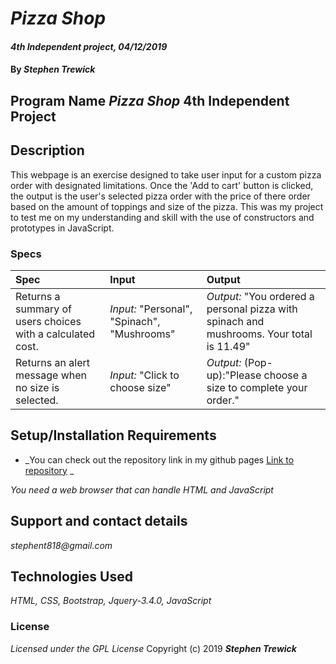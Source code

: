 # _Pizza Shop_

#### _4th Independent project, 04/12/2019_

#### By _**Stephen Trewick**_

## Program Name _Pizza Shop_ 4th Independent Project

## Description

This webpage is an exercise designed to take user input for a custom pizza order with designated limitations. Once the 'Add to cart' button is clicked, the output is the user's selected pizza order with the price of there order based on the amount of toppings and size of the pizza. This was my project to test me on my understanding and skill with the use of constructors and prototypes in JavaScript.

### Specs

| Spec | Input | Output |
| :-----------------    | :------------------ | :-------------- |
| Returns a summary of users choices with a calculated cost. | _Input:_ "Personal", "Spinach", "Mushrooms" | _Output:_ "You ordered a personal pizza with spinach and mushrooms. Your total is 11.49" |
| Returns an alert message when no size is selected. | _Input:_ "Click to choose size" | _Output:_ (Pop-up):"Please choose a size to complete your order." |


## Setup/Installation Requirements

* _You can check out the repository link in my github pages [Link to repository](https://github.com/step818/pizza-shop) _

_You need a web browser that can handle HTML and JavaScript_


## Support and contact details

_stephent818@gmail.com_

## Technologies Used

_HTML, CSS, Bootstrap, Jquery-3.4.0, JavaScript_

### License
*Licensed under the GPL License*
Copyright (c) 2019 **_Stephen Trewick_**

